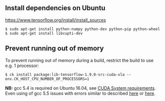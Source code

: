 ## Install dependencies on Ubuntu

https://www.tensorflow.org/install/install_sources

```
$ sudo apt-get install python-numpy python-dev python-pip python-wheel
$ sudo apt-get install libcupti-dev
```

## Prevent running out of memory

To prevent running out of memory during a build, restrict the build to use
e.g. 1 processor:

```
$ ck install package:lib-tensorflow-1.9.0-src-cuda-xla --env.CK_HOST_CPU_NUMBER_OF_PROCESSORS=1
```

**NB:** gcc 5.4 is required on Ubuntu 16.04, see [CUDA System requirements](https://docs.nvidia.com/cuda/cuda-installation-guide-linux/index.html#system-requirements). Even using of gcc 5.5 issues with errors similar to described [here](https://github.com/tensorflow/tensorflow/issues/10220) or [here](https://github.com/tensorflow/tensorflow/issues/18522).
